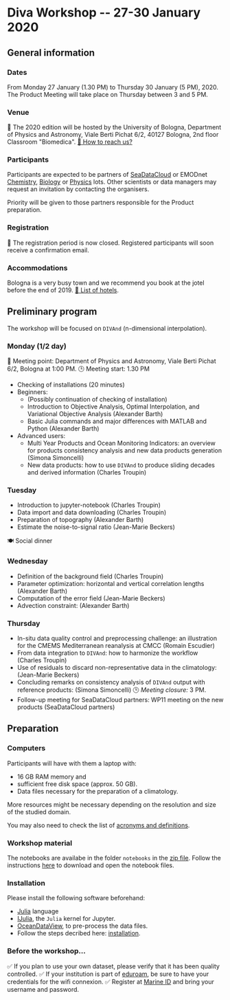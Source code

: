 <head>
  <link rel="stylesheet" href="https://cdnjs.cloudflare.com/ajax/libs/font-awesome/4.7.0/css/font-awesome.min.css">
  <link rel="stylesheet" href="../assets/css/academicons.css">
</head>

# Diva Workshop -- 27-30 January 2020

## General information

### Dates

<i class="fa fa-calendar-check-o" aria-hidden="true"></i> From Monday 27 January (1.30 PM) to Thursday 30 January (5 PM), 2020.
The Product Meeting will take place on Thursday between 3 and 5 PM.

### Venue

📍 The 2020 edition will be hosted by the University of Bologna, Department of Physics and Astronomy, Viale Berti Pichat 6/2, 40127 Bologna, 2nd floor Classroom "Biomedica".
[🔗 How to reach us?](../assets/pdf/How-to-reach-us.pdf)

### Participants

Participants are expected to be partners of [SeaDataCloud](https://www.seadatanet.org/) or EMODnet [Chemistry](http://www.emodnet-chemistry.eu/), [Biology](http://www.emodnet-biology.eu/) or [Physics](https://www.emodnet-physics.eu/) lots. Other scientists or data managers may request an invitation by contacting the organisers.

Priority will be given to those partners responsible for the Product preparation.

### Registration

📧 The registration period is now closed.
Registered participants will soon receive a confirmation email.

### Accommodations

<i class="fa fa-bed" aria-hidden="true"></i> Bologna is a very busy town and we recommend you book at the jotel before the end of 2019.
[🔗 List of hotels](../assets/pdf/HOTELS-IN-BOLOGNA.pdf).

## Preliminary program

The workshop will be focused on `DIVAnd` (n-dimensional interpolation).

### Monday (1/2 day)

📍 Meeting point: Department of Physics and Astronomy, Viale Berti Pichat 6/2, Bologna at 1:00 PM.
🕒 Meeting start: 1.30 PM

* Checking of installations (20 minutes)
* Beginners:
    * (Possibly continuation of checking of installation)
    * Introduction to Objective Analysis, Optimal Interpolation, and Variational Objective Analysis (Alexander Barth)
    * Basic Julia commands and major differences with MATLAB and Python (Alexander Barth)
* Advanced users:
    * Multi Year Products and Ocean Monitoring Indicators: an overview for products consistency analysis and new data products generation (Simona Simoncelli)
    * New data products:  how to use `DIVAnd`  to produce sliding decades and derived information (Charles Troupin)


### Tuesday


* Introduction to jupyter-notebook (Charles Troupin)
* Data import and data downloading (Charles Troupin)
* Preparation of topography (Alexander Barth)
* Estimate the noise-to-signal ratio (Jean-Marie Beckers)

🍽️ Social dinner

### Wednesday

* Definition of the background field (Charles Troupin)
* Parameter optimization: horizontal and vertical correlation lengths (Alexander Barth)
* Computation of the error field (Jean-Marie Beckers)
* Advection constraint: (Alexander Barth)

### Thursday

* In-situ data quality control and preprocessing challenge: an illustration for the CMEMS Mediterranean reanalysis at CMCC (Romain Escudier)
* From data integration to `DIVAnd`: how to harmonize the workflow (Charles Troupin)
* Use of residuals to discard non-representative data in the climatology: (Jean-Marie Beckers)
* Concluding remarks on consistency analysis of `DIVAnd` output with reference products: (Simona Simoncelli)
🕒 *Meeting closure:* 3 PM.
* Follow-up meeting for SeaDataCloud partners: WP11 meeting on the new products (SeaDataCloud partners)

## Preparation

### Computers

Participants will have with them a laptop with:
* 16 GB RAM memory and
* sufficient free disk space (approx. 50 GB).
* Data files necessary for the preparation of a climatology.

More resources might be necessary depending on the resolution and size of the studied domain.

You may also need to check the list of [acronyms and definitions](../acronyms.md).

### Workshop material

The notebooks are availabe in the folder `notebooks` in the [zip file](https://github.com/gher-ulg/Diva-Workshops/archive/master.zip).
Follow the instructions [here](https://github.com/gher-ulg/Diva-Workshops/tree/master/notebooks#how-to-download-ipynb-files-from-github) to download and open the notebook files.

### Installation

Please install the following software beforehand:

* [Julia](https://julialang.org/downloads/) language
* [IJulia](https://github.com/JuliaLang/IJulia.jl), the `Julia` kernel for Jupyter.
* [OceanDataView](https://odv.awi.de/), to pre-process the data files.
* Follow the steps decribed here: [installation](../installation.md).

### Before the workshop...

✅ If you plan to use your own dataset, please verify that it has been quality controlled.
✅ If your institution is part of [eduroam](https://www.eduroam.org/), be sure to have your credentials for the wifi connexion.
✅ Register at [Marine ID](https://www.marine-id.org/) and bring your username and password.
